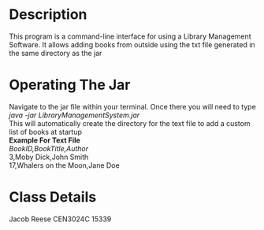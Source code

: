 # Description
This program is a command-line interface for using a Library Management Software. It allows adding books from outside using the txt file generated in the same directory as the jar 

# Operating The Jar
Navigate to the jar file within your terminal. Once there you will need to type *java -jar LibraryManagementSystem.jar*<br>
This will automatically create the directory for the text file to add a custom list of books at startup<br>
**Example For Text File**<br>
*BookID,BookTitle,Author*<br>
3,Moby Dick,John Smith<br>
17,Whalers on the Moon,Jane Doe<br>

# Class Details
Jacob Reese
CEN3024C
15339